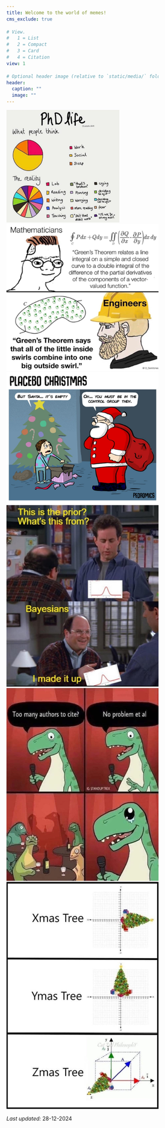 ```yaml
---
title: Welcome to the world of memes!
cms_exclude: true

# View.
#   1 = List
#   2 = Compact
#   3 = Card
#   4 = Citation
view: 1

# Optional header image (relative to `static/media/` folder).
header:
  caption: ""
  image: ""
---
```

<html>
<head>
<style>
* {
  box-sizing: border-box;
}

.column {
  float: left;
  width: 33.33%;
  padding: 5px;
}

/* Clearfix (clear floats) */
.row::after {
  content: "";
  clear: both;
  display: table;
}
</style>
</head>
<body>

<div class="row">
	<div class="column">
	    <img src="meme1.jpg" height="300px" style="width:250px height:300px" alt="image1">
	</div>
	<div class="column">
	    <img src="meme2.jpg" style="width:250px height:300px" alt="image1">
	</div>
	<div class="column">
	    <img src="meme5.jpg" style="width:250px height:300px" alt="image1">
	</div>
</div>

<div class="container">
	<div class="column">
	    <img src="meme6.jpg" style="width:250px height:300px" alt="image1">
	</div>
	<div class="column">
	    <img src="meme3.jpg" style="width:250px height:300px" alt="image1">
	</div>
	<div class="column">
	    <img src="meme4.jpg" style="width:250px height:300px" alt="image1">
	</div>
</div>

</body>
</html>

<body>
<p> <em> Last updated:</em> 28-12-2024 </p>
</body>